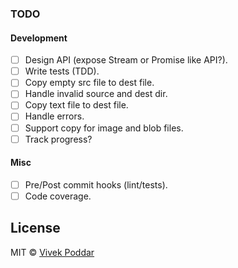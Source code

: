 ### TODO

#### Development

- [ ] Design API (expose Stream or Promise like API?).
- [ ] Write tests (TDD).
- [ ] Copy empty src file to dest file.
- [ ] Handle invalid source and dest dir.
- [ ] Copy text file to dest file.
- [ ] Handle errors.
- [ ] Support copy for image and blob files.
- [ ] Track progress?

#### Misc

- [ ] Pre/Post commit hooks (lint/tests).
- [ ] Code coverage.

## License

MIT © [Vivek Poddar](http://vivekpoddar.com)
